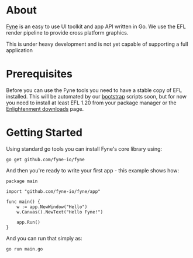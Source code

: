 # About

[Fyne](http://fyne.io) is an easy to use UI toolkit and app API written in Go. We use the EFL render pipeline to provide cross platform graphics.

This is under heavy development and is not yet capable of supporting a full application

# Prerequisites

Before you can use the Fyne tools you need to have a stable copy of EFL installed. This will be automated by our [bootstrap](https://github.com/fyne-io/bootstrap/) scripts soon, but for now you need to install at least EFL 1.20 from your package manager or the [Enlightenment downloads](https://download.enlightenment.org/rel/libs/efl/) page.

# Getting Started

Using standard go tools you can install Fyne's core library using:

    go get github.com/fyne-io/fyne

And then you're ready to write your first app - this example shows how:

    package main

    import "github.com/fyne-io/fyne/app"

    func main() {
        w := app.NewWindow("Hello")
        w.Canvas().NewText("Hello Fyne!")

        app.Run()
    }

And you can run that simply as:

    go run main.go

